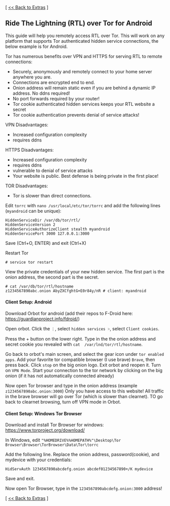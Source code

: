 [ [<< Back to Extras](https://github.com/seth586/guides/blob/master/FreeNAS/extras.md) ]

## Ride The Lightning (RTL) over Tor for Android

This guide will help you remotely access RTL over Tor. This will work on any platform that supports Tor authenticated hidden service connections, the below example is for Android.

Tor has numerous benefits over VPN and HTTPS for serving RTL to remote connections: 
* Securely, anonymously and remotely connect to your home server anywhere you are. 
* Connections are encrypted end to end.
* Onion address will remain static even if you are behind a dynamic IP address. No ddns required!
* No port forwards required by your router! 
* Tor cookie authenticated hidden services keeps your RTL website a secret 
* Tor cookie authentication prevents denial of service attacks!

VPN Disadvantages:
* Increased configuration complexity
* requires ddns

HTTPS Disadvantages:
* Increased configuration complexity
* requires ddns
* vulnerable to denial of service attacks
* Your website is public. Best defense is being private in the first place!

TOR Disadvantages:
* Tor is slower than direct connections.

Edit `torrc` with `nano /usr/local/etc/tor/torrc` and add the following lines (`myandroid` can be unique):
```
HiddenServiceDir /var/db/tor/rtl/
HiddenServiceVersion 2
HiddenServiceAuthorizeClient stealth myandroid
HiddenServicePort 3000 127.0.0.1:3000
```
Save (Ctrl+O, ENTER) and exit (Ctrl+X)

Restart Tor 
```
# service tor restart
```

View the private credentials of your new hidden service. The first part is the onion address, the second part is the secret.
```
# cat /var/db/tor/rtl/hostname
z1234567890abc.onion AbyZXCfghtG+E0r84y/nR # client: myandroid
```

#### Client Setup: Android
Download Orbot for android (add their repos to F-Droid here: https://guardianproject.info/fdroid/)

Open orbot. Click the `⋮`, select `hidden services ˃`, select `Client cookies`.

Press the + button on the lower right. Type in the the onion address and secret cookie you revealed with `cat  /var/lnd/tor/rtl/hostname`.

Go back to orbot's main screen, and select the gear icon under `tor enabled apps`. Add your favorite tor compatible browser (I use brave) `Brave`, then press back. Click `stop` on the big onion logo. Exit orbot and reopen it. Turn on `VPN Mode`. Start your connection to the tor network by clicking on the big onion (if it has not automatically connected already)

Now open Tor browser and type in the onion address (example `z1234567890abc.onion:3000`) Only you have access to this website! All traffic in the brave browser will go over Tor (which is slower than clearnet). TO go back to clearnet browsing, turn off VPN mode in Orbot.

#### Client Setup: Windows Tor Browser

Download and install Tor Browser for windows: https://www.torproject.org/download/

In Windows, edit `"%HOMEDRIVE%%HOMEPATH%"\Desktop\Tor Browser\Browser\TorBrowser\Data\Tor\torrc`

Add the following line. Replace the onion address, password(cookie), and mydevice with your credentials:
```
HidServAuth 1234567890abcdefg.onion abcdef01234567890+/K mydevice
```

Save and exit. 

Now open Tor Browser, type in the `1234567890abcdefg.onion:3000` address!

[ [<< Back to Extras](https://github.com/seth586/guides/blob/master/FreeNAS/extras.md) ]
